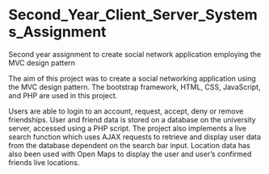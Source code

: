 # Second_Year_Client_Server_Systems_Assignment
Second year assignment to create social network application employing the MVC design pattern

The aim of this project was to create a social networking application using the MVC design pattern. The bootstrap framework, HTML, CSS, JavaScript, and PHP are used in this project.

Users are able to login to an account, request, accept, deny or remove friendships. User and friend data is stored on a database on the university server, accessed using a PHP script. The project also implements a live search function which uses AJAX requests to retrieve and display user data from the database dependent on the search bar input. Location data has also been used with Open Maps to display the user and user’s confirmed friends live locations.

